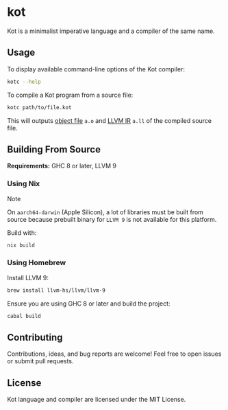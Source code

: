 # kot

Kot is a minimalist imperative language and a compiler of the same name.

## Usage

To display available command-line options of the Kot compiler:

```bash
kotc --help
```

To compile a Kot program from a source file:

```bash
kotc path/to/file.kot
```

This will outputs [object file](https://en.wikipedia.org/wiki/Object_file) `a.o` and [LLVM IR](https://llvm.org/docs/LangRef.html) `a.ll` of the compiled source file.

<!--
## Documentation

- [Documentation (English)](docs/en/index.md)
-->

## Building From Source

**Requirements:** GHC 8 or later, LLVM 9

### Using Nix

> [!NOTE]
> On `aarch64-darwin` (Apple Silicon), a lot of libraries must be built from source because prebuilt binary for `LLVM 9` is not available for this platform.

Build with:

```bash
nix build
```

### Using Homebrew

Install LLVM 9:

```bash
brew install llvm-hs/llvm/llvm-9
```

Ensure you are using GHC 8 or later and build the project:

```bash
cabal build
```

## Contributing

Contributions, ideas, and bug reports are welcome! Feel free to open issues or submit pull requests.

## License

Kot language and compiler are licensed under the MIT License.
